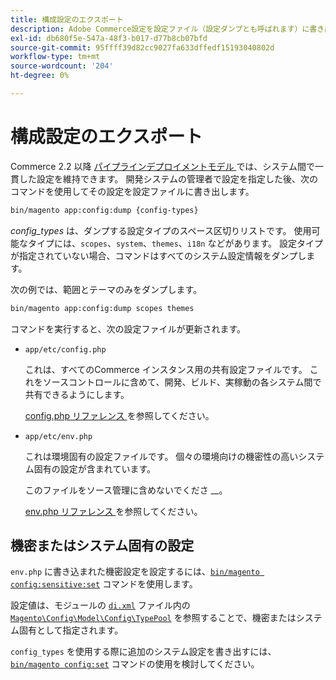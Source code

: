 ```yaml
---
title: 構成設定のエクスポート
description: Adobe Commerce設定を設定ファイル（設定ダンプとも呼ばれます）に書き出します。
exl-id: db680f5e-547a-48f3-b017-d77b8cb07bfd
source-git-commit: 95ffff39d82cc9027fa633dffedf15193040802d
workflow-type: tm+mt
source-wordcount: '204'
ht-degree: 0%

---
```


# 構成設定のエクスポート

Commerce 2.2 以降 [ パイプラインデプロイメントモデル ](../deployment/technical-details.md) では、システム間で一貫した設定を維持できます。 開発システムの管理者で設定を指定した後、次のコマンドを使用してその設定を設定ファイルに書き出します。

```bash
bin/magento app:config:dump {config-types}
```

_config_types_ は、ダンプする設定タイプのスペース区切りリストです。 使用可能なタイプには、`scopes`、`system`、`themes`、`i18n` などがあります。 設定タイプが指定されていない場合、コマンドはすべてのシステム設定情報をダンプします。

次の例では、範囲とテーマのみをダンプします。

```bash
bin/magento app:config:dump scopes themes
```

コマンドを実行すると、次の設定ファイルが更新されます。

- `app/etc/config.php`

  これは、すべてのCommerce インスタンス用の共有設定ファイルです。
これをソースコントロールに含めて、開発、ビルド、実稼動の各システム間で共有できるようにします。

  [config.php リファレンス ](../reference/config-reference-configphp.md) を参照してください。

- `app/etc/env.php`

  これは環境固有の設定ファイルです。
個々の環境向けの機密性の高いシステム固有の設定が含まれています。

  このファイルをソース管理に含めないでくださ __。

  [env.php リファレンス ](../reference/config-reference-envphp.md) を参照してください。

## 機密またはシステム固有の設定

`env.php` に書き込まれた機密設定を設定するには、[`bin/magento config:sensitive:set`](set-configuration-values.md#set-values) コマンドを使用します。

設定値は、モジュールの [`di.xml`](https://developer.adobe.com/commerce/php/development/configuration/sensitive-environment-settings/#how-to-specify-values-as-sensitive-or-system-specific) ファイル内の [`Magento\Config\Model\Config\TypePool`](https://github.com/magento/magento2/blob/2.4/app/code/Magento/Config/Model/Config/TypePool.php) を参照することで、機密またはシステム固有として指定されます。

`config_types` を使用する際に追加のシステム設定を書き出すには、[`bin/magento config:set`](set-configuration-values.md#set-values) コマンドの使用を検討してください。
